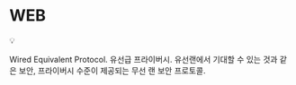 # WEB

<aside>
💡

Wired Equivalent Protocol.
유선급 프라이버시.
유선랜에서 기대할 수 있는 것과 같은 보안, 프라이버시 수준이 제공되는 무선 랜 보안 프로토콜.

</aside>